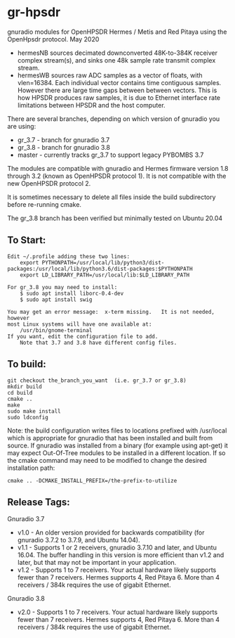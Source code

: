 gr-hpsdr
========

gnuradio modules for OpenHPSDR Hermes / Metis and Red Pitaya using the OpenHpsdr protocol.   May 2020

* hermesNB  sources decimated downconverted 48K-to-384K receiver complex stream(s), and sinks one 48k sample rate transmit complex stream.
* hermesWB  sources raw ADC samples as a vector of floats, with vlen=16384. Each individual vector contains time contiguous samples. However there are large time gaps between between vectors. This is how HPSDR produces raw samples, it is due to Ethernet interface rate limitations between HPSDR and the host computer.

There are several branches, depending on which version of gnuradio you are using:
* gr_3.7 - branch for gnuradio 3.7
* gr_3.8 - branch for gnuradio 3.8
* master - currently tracks gr_3.7 to support legacy PYBOMBS 3.7

The modules are compatible with gnuradio and Hermes firmware version 1.8 through 3.2 (known as OpenHPSDR
protocol 1). It is not compatible with the new OpenHPSDR protocol 2.

It is sometimes necessary to delete all files inside the build subdirectory before re-running cmake.

The gr_3.8 branch has been verified but minimally tested on Ubuntu 20.04


To Start:
---------

	Edit ~/.profile adding these two lines:
		export PYTHONPATH=/usr/local/lib/python3/dist-packages:/usr/local/lib/python3.6/dist-packages:$PYTHONPATH
		export LD_LIBRARY_PATH=/usr/local/lib:$LD_LIBRARY_PATH
	
	For gr_3.8 you may need to install:
		$ sudo apt install liborc-0.4-dev
		$ sudo apt install swig
		
	You may get an error message:  x-term missing.   It is not needed, however
	most Linux systems will have one available at:
		/usr/bin/gnome-terminal
	If you want, edit the configuration file to add.
		Note that 3.7 and 3.8 have different config files.
		


To build:
---------

	git checkout the_branch_you_want  (i.e. gr_3.7 or gr_3.8)
    mkdir build 
    cd build 
    cmake ..
    make 
    sudo make install 
    sudo ldconfig 

Note: the build configuration writes files to locations prefixed with  /usr/local  which is appropriate for gnuradio that has been installed and built from source. If gnuradio was installed from a binary (for example using apt-get) it may expect Out-Of-Tree modules to be installed in a different location. If so the cmake command may need to be modified to change the desired installation path:

    cmake .. -DCMAKE_INSTALL_PREFIX=/the-prefix-to-utilize


Release Tags:
-------------

Gnuradio 3.7

* v1.0 - An older version provided for backwards compatibility (for gnuradio 3.7.2 to 3.7.9, and Ubuntu 14.04).
* v1.1 - Supports 1 or 2 receivers, gnuradio 3.7.10 and later, and Ubuntu 16.04. The buffer handling in this version is more efficient than v1.2 and later, but that may not be important in your application.
* v1.2 - Supports 1 to 7 receivers. Your actual hardware likely supports fewer than 7 receivers. Hermes supports 4, Red Pitaya 6. More than 4 receivers / 384k requires the use of gigabit Ethernet.

Gnuradio 3.8

* v2.0 - Supports 1 to 7 receivers. Your actual hardware likely supports fewer than 7 receivers. Hermes supports 4, Red Pitaya 6. More than 4 receivers / 384k requires the use of gigabit Ethernet.


